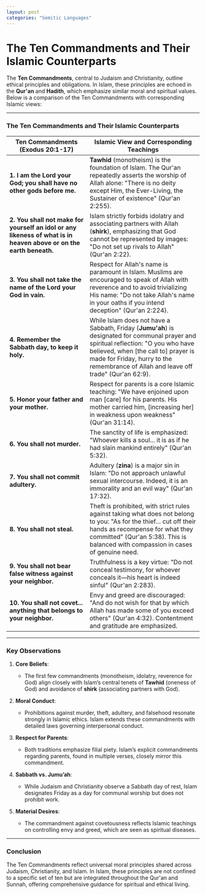 ```yaml
---
layout: post
categories: "Semitic Languages"
---
```



# The Ten Commandments and Their Islamic Counterparts

The **Ten Commandments**, central to Judaism and Christianity, outline ethical principles and obligations. In Islam, these principles are echoed in the **Qur'an** and **Hadith**, which emphasize similar moral and spiritual values. Below is a comparison of the Ten Commandments with corresponding Islamic views:

---

### **The Ten Commandments and Their Islamic Counterparts**

| **Ten Commandments (Exodus 20:1-17)**            | **Islamic View and Corresponding Teachings** |
|---------------------------------------------------|----------------------------------------------|
| **1. I am the Lord your God; you shall have no other gods before me.** | **Tawhid** (monotheism) is the foundation of Islam. The Qur'an repeatedly asserts the worship of Allah alone: "There is no deity except Him, the Ever-Living, the Sustainer of existence" (Qur'an 2:255). |
| **2. You shall not make for yourself an idol or any likeness of what is in heaven above or on the earth beneath.** | Islam strictly forbids idolatry and associating partners with Allah (**shirk**), emphasizing that God cannot be represented by images: "Do not set up rivals to Allah" (Qur'an 2:22). |
| **3. You shall not take the name of the Lord your God in vain.** | Respect for Allah's name is paramount in Islam. Muslims are encouraged to speak of Allah with reverence and to avoid trivializing His name: "Do not take Allah's name in your oaths if you intend deception" (Qur'an 2:224). |
| **4. Remember the Sabbath day, to keep it holy.** | While Islam does not have a Sabbath, Friday (**Jumu'ah**) is designated for communal prayer and spiritual reflection: "O you who have believed, when [the call to] prayer is made for Friday, hurry to the remembrance of Allah and leave off trade" (Qur'an 62:9). |
| **5. Honor your father and your mother.** | Respect for parents is a core Islamic teaching: "We have enjoined upon man [care] for his parents. His mother carried him, [increasing her] in weakness upon weakness" (Qur'an 31:14). |
| **6. You shall not murder.** | The sanctity of life is emphasized: "Whoever kills a soul... it is as if he had slain mankind entirely" (Qur'an 5:32). |
| **7. You shall not commit adultery.** | Adultery (**zina**) is a major sin in Islam: "Do not approach unlawful sexual intercourse. Indeed, it is an immorality and an evil way" (Qur'an 17:32). |
| **8. You shall not steal.** | Theft is prohibited, with strict rules against taking what does not belong to you: "As for the thief... cut off their hands as recompense for what they committed" (Qur'an 5:38). This is balanced with compassion in cases of genuine need. |
| **9. You shall not bear false witness against your neighbor.** | Truthfulness is a key virtue: "Do not conceal testimony, for whoever conceals it—his heart is indeed sinful" (Qur'an 2:283). |
| **10. You shall not covet... anything that belongs to your neighbor.** | Envy and greed are discouraged: "And do not wish for that by which Allah has made some of you exceed others" (Qur'an 4:32). Contentment and gratitude are emphasized. |

---

### **Key Observations**
1. **Core Beliefs**:
   - The first few commandments (monotheism, idolatry, reverence for God) align closely with Islam’s central tenets of **Tawhid** (oneness of God) and avoidance of **shirk** (associating partners with God).

2. **Moral Conduct**:
   - Prohibitions against murder, theft, adultery, and falsehood resonate strongly in Islamic ethics. Islam extends these commandments with detailed laws governing interpersonal conduct.

3. **Respect for Parents**:
   - Both traditions emphasize filial piety. Islam’s explicit commandments regarding parents, found in multiple verses, closely mirror this commandment.

4. **Sabbath vs. Jumu’ah**:
   - While Judaism and Christianity observe a Sabbath day of rest, Islam designates Friday as a day for communal worship but does not prohibit work.

5. **Material Desires**:
   - The commandment against covetousness reflects Islamic teachings on controlling envy and greed, which are seen as spiritual diseases.

---

### **Conclusion**
The Ten Commandments reflect universal moral principles shared across Judaism, Christianity, and Islam. In Islam, these principles are not confined to a specific set of ten but are integrated throughout the Qur'an and Sunnah, offering comprehensive guidance for spiritual and ethical living.